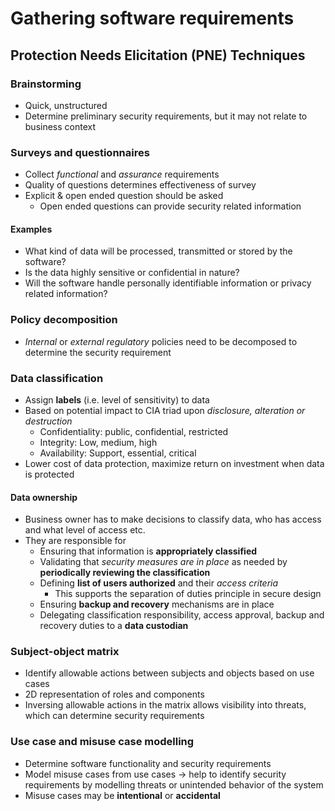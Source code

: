 # Gathering software requirements

## Protection Needs Elicitation (PNE) Techniques

### Brainstorming

* Quick, unstructured
* Determine preliminary security requirements, but it may not relate to business context

### Surveys and questionnaires

* Collect *functional* and *assurance* requirements
* Quality of questions determines effectiveness of survey
* Explicit & open ended question should be asked
  * Open ended questions can provide security related information

#### Examples

* What kind of data will be processed, transmitted or stored by the software?
* Is the data highly sensitive or confidential in nature?
* Will the software handle personally identifiable information or privacy related information?

### Policy decomposition

* *Internal* or *external regulatory* policies need to be decomposed to determine the security requirement

### Data classification

* Assign **labels** (i.e. level of sensitivity) to data
* Based on potential impact to CIA triad upon *disclosure, alteration or destruction*
  * Confidentiality: public, confidential, restricted
  * Integrity: Low, medium, high
  * Availability: Support, essential, critical
* Lower cost of data protection, maximize return on investment when data is protected  

#### Data ownership

* Business owner has to make decisions to classify data, who has access and what level of access etc.
* They are responsible for
  * Ensuring that information is **appropriately classified**
  * Validating that *security measures are in place* as needed by **periodically reviewing the classification**
  * Defining **list of users authorized** and their *access criteria*
    * This supports the separation of duties principle in secure design
  * Ensuring **backup and recovery** mechanisms are in place
  * Delegating classification responsibility, access approval, backup and recovery duties to a **data custodian**

### Subject-object matrix

* Identify allowable actions between subjects and objects based on use cases
* 2D representation of roles and components
* Inversing allowable actions in the matrix allows visibility into threats, which can determine security requirements

### Use case and misuse case modelling

* Determine software functionality and security requirements
* Model misuse cases from use cases -> help to identify security requirements by modelling threats or unintended behavior of the system
* Misuse cases may be **intentional** or **accidental**
